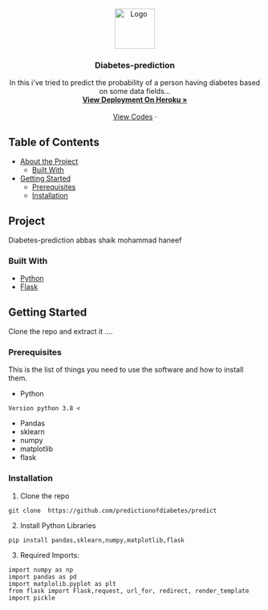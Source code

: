 <br />
<p align="center">
  <a href=" https://github.com/predictionofdiabetes/predict">
    <img src="images/profile.png" alt="Logo" width="80" height="80">
  </a>

  <h3 align="center">Diabetes-prediction</h3>

  <p align="center">
    In this i've tried to predict the probability of a person having diabetes based on some data fields...
    <br />
    <a href="  diabetesexamine.herokuapp.com/"><strong>View Deployment On Heroku »</strong></a>
    <br />
    <br />
    <a href="https://github.com/predictionofdiabetes/predict">View Codes</a>
    ·
 
    
  </p>
</p>



<!-- TABLE OF CONTENTS -->
## Table of Contents

* [About the Project](#about-the-project)
  * [Built With](#built-with)
* [Getting Started](#getting-started)
  * [Prerequisites](#prerequisites)
  * [Installation](#installation)
 


<!-- ABOUT THE PROJECT -->
## Project

 <a href= "https://github.com/predictionofdiabetes/predict">
   
  </a>

  Diabetes-prediction abbas shaik mohammad haneef


### Built With

* [Python](python)
* [Flask](flask)



<!-- GETTING STARTED -->
## Getting Started

Clone the repo and extract it ....

### Prerequisites

This is the list of things you need to use the software and how to install them.
* Python
```
Version python 3.8 <
```
* Pandas
* sklearn
* numpy
* matplotlib
* flask

### Installation
 
1. Clone the repo
```
git clone  https://github.com/predictionofdiabetes/predict
```
2. Install Python Libraries
```
pip install pandas,sklearn,numpy,matplotlib,flask

```

3. Required Imports:
```
import numpy as np
import pandas as pd
import matplolib.pyplot as plt
from flask import Flask,request, url_for, redirect, render_template
import pickle
```
 

  



 

 
